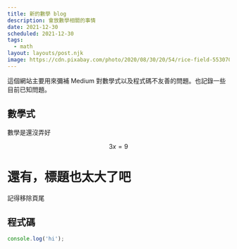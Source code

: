 ```yaml
---
title: 新的數學 blog
description: 會放數學相關的事情
date: 2021-12-30
scheduled: 2021-12-30
tags:
  - math
layout: layouts/post.njk
image: https://cdn.pixabay.com/photo/2020/08/30/20/54/rice-field-5530707_1280.jpg
---
```


這個網站主要用來彌補 Medium 對數學式以及程式碼不友善的問題。也記錄一些目前已知問題。

## 數學式

數學是還沒弄好

$$ 3x =9 $$


# 還有，標題也太大了吧

記得移除頁尾

## 程式碼

```js
console.log('hi');
```
